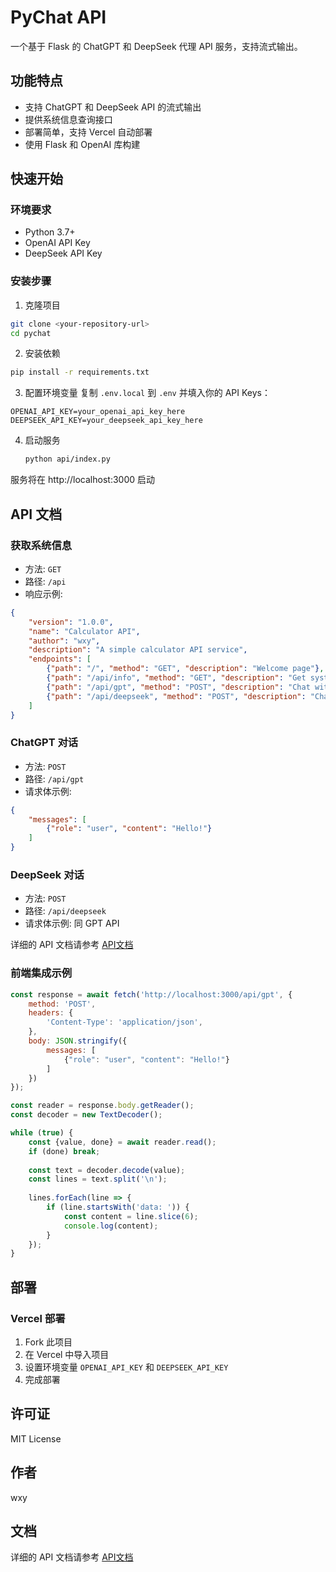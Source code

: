 # PyChat API

一个基于 Flask 的 ChatGPT 和 DeepSeek 代理 API 服务，支持流式输出。

## 功能特点

- 支持 ChatGPT 和 DeepSeek API 的流式输出
- 提供系统信息查询接口
- 部署简单，支持 Vercel 自动部署
- 使用 Flask 和 OpenAI 库构建

## 快速开始

### 环境要求

- Python 3.7+
- OpenAI API Key
- DeepSeek API Key

### 安装步骤

1. 克隆项目
```bash
git clone <your-repository-url>
cd pychat
```

2. 安装依赖
```bash
pip install -r requirements.txt
```

3. 配置环境变量
复制 `.env.local` 到 `.env` 并填入你的 API Keys：
```
OPENAI_API_KEY=your_openai_api_key_here
DEEPSEEK_API_KEY=your_deepseek_api_key_here
```

4. 启动服务
      ```bash
   python api/index.py
   ```

服务将在 http://localhost:3000 启动

## API 文档

### 获取系统信息
- 方法: `GET`
- 路径: `/api`
- 响应示例:
```json
{
    "version": "1.0.0",
    "name": "Calculator API",
    "author": "wxy",
    "description": "A simple calculator API service",
    "endpoints": [
        {"path": "/", "method": "GET", "description": "Welcome page"},
        {"path": "/api/info", "method": "GET", "description": "Get system information"},
        {"path": "/api/gpt", "method": "POST", "description": "Chat with GPT"},
        {"path": "/api/deepseek", "method": "POST", "description": "Chat with DeepSeek"}
    ]
}
```

### ChatGPT 对话
- 方法: `POST`
- 路径: `/api/gpt`
- 请求体示例:
```json
{
    "messages": [
        {"role": "user", "content": "Hello!"}
    ]
}
```

### DeepSeek 对话
- 方法: `POST`
- 路径: `/api/deepseek`
- 请求体示例: 同 GPT API

详细的 API 文档请参考 [API文档](docs/api.md)

### 前端集成示例

```javascript
const response = await fetch('http://localhost:3000/api/gpt', {
    method: 'POST',
    headers: {
        'Content-Type': 'application/json',
    },
    body: JSON.stringify({
        messages: [
            {"role": "user", "content": "Hello!"}
        ]
    })
});

const reader = response.body.getReader();
const decoder = new TextDecoder();

while (true) {
    const {value, done} = await reader.read();
    if (done) break;
    
    const text = decoder.decode(value);
    const lines = text.split('\n');
    
    lines.forEach(line => {
        if (line.startsWith('data: ')) {
            const content = line.slice(6);
            console.log(content);
        }
    });
}
```

## 部署

### Vercel 部署
1. Fork 此项目
2. 在 Vercel 中导入项目
3. 设置环境变量 `OPENAI_API_KEY` 和 `DEEPSEEK_API_KEY`
4. 完成部署

## 许可证

MIT License

## 作者

wxy

## 文档

详细的 API 文档请参考 [API文档](docs/api.md)
